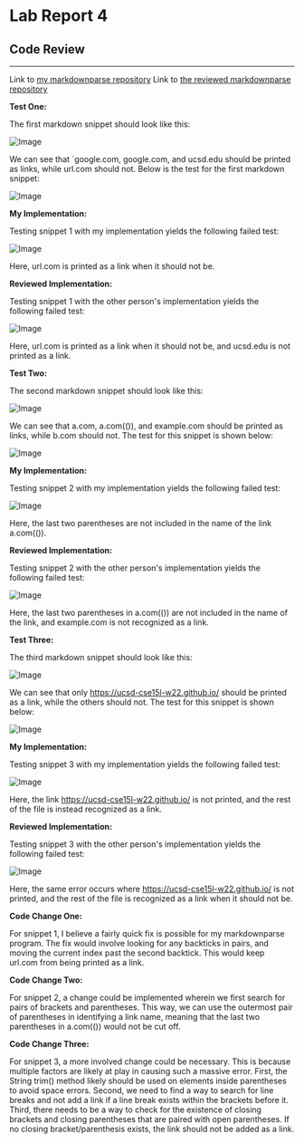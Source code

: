 # Lab Report 4
## Code Review
---
Link to [my markdownparse repository](https://github.com/AchuthKrishna/markdown-parse-group-version)
Link to [the reviewed markdownparse repository](https://github.com/yi113/markdown-parse)

**Test One:**

The first markdown snippet should look like this:

![Image](LabReport4Snippet1.png)

We can see that `google.com, google.com, and ucsd.edu should be printed as links, while url.com should not.
Below is the test for the first markdown snippet:

![Image](LabReport4Test1.png)

**My Implementation:**

Testing snippet 1 with my implementation yields the following failed test:

![Image](MyFailedTest1.png)

Here, url.com is printed as a link when it should not be.

**Reviewed Implementation:**

Testing snippet 1 with the other person's implementation yields the following failed test:

![Image](OtherFailedTest1.png)

Here, url.com is printed as a link when it should not be, and ucsd.edu is not printed as a link.

**Test Two:**

The second markdown snippet should look like this:

![Image](LabReport4Snippet2.png)

We can see that a.com, a.com(()), and example.com should be printed as links, while b.com should not.
The test for this snippet is shown below:

![Image](LabReport4Test2.png)

**My Implementation:**

Testing snippet 2 with my implementation yields the following failed test:

![Image](MyFailedTest2.png)

Here, the last two parentheses are not included in the name of the link a.com(()).

**Reviewed Implementation:**

Testing snippet 2 with the other person's implementation yields the following failed test:

![Image](OtherFailedTest2.png)

Here, the last two parentheses in a.com(()) are not included in the name of the link, and example.com is not recognized as a link.


**Test Three:**

The third markdown snippet should look like this:

![Image](LabReport4Snippet3.png)

We can see that only https://ucsd-cse15l-w22.github.io/ should be printed as a link, while the others should not.
The test for this snippet is shown below:

![Image](LabReport4Test3.png)

**My Implementation:**

Testing snippet 3 with my implementation yields the following failed test:

![Image](MyFailedTest3.png)

Here, the link https://ucsd-cse15l-w22.github.io/ is not printed, and the rest of the file is instead recognized as a link.

**Reviewed Implementation:**

Testing snippet 3 with the other person's implementation yields the following failed test:

![Image](OtherFailedTest3.png)

Here, the same error occurs where https://ucsd-cse15l-w22.github.io/ is not printed, and the rest of the file is recognized as a link when it should not be.

**Code Change One:**

For snippet 1, I believe a fairly quick fix is possible for my markdownparse program. The fix would involve looking for any backticks in pairs, 
and moving the current index past the second backtick. This would keep url.com from being printed as a link.

**Code Change Two:**

For snippet 2, a change could be implemented wherein we first search for pairs of brackets and parentheses. This way,
we can use the outermost pair of parentheses in identifying a link name, meaning that the last two parentheses in a.com(()) would not be cut off.

**Code Change Three:**

For snippet 3, a more involved change could be necessary. This is because multiple factors are likely at play in causing such a massive error. 
First, the String trim() method likely should be used on elements inside parentheses to avoid space errors. Second, we need to find a way to search for line breaks
and not add a link if a line break exists within the brackets before it. Third, there needs to be a way to check for the existence of closing brackets and closing
parentheses that are paired with open parentheses. If no closing bracket/parenthesis exists, the link should not be added as a link.
